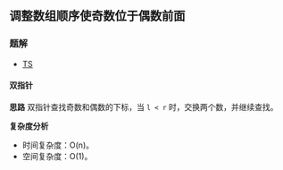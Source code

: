 ## 调整数组顺序使奇数位于偶数前面
### 题解
+ [TS](../../ts/lcof/21.ts)

#### 双指针
**思路**
双指针查找奇数和偶数的下标，当 `l < r` 时，交换两个数，并继续查找。

**复杂度分析**
+ 时间复杂度：O(n)。
+ 空间复杂度：O(1)。